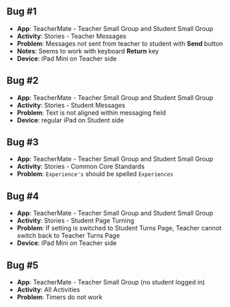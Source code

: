 ## Bug #1

* **App**: TeacherMate - Teacher Small Group and Student Small Group
* **Activity**: Stories - Teacher Messages
* **Problem**: Messages not sent from teacher to student with **Send** button
* **Notes**: Seems to work with keyboard **Return** key
* **Device**: iPad Mini on Teacher side

## Bug #2

* **App**: TeacherMate - Teacher Small Group and Student Small Group
* **Activity**: Stories - Student Messages
* **Problem**: Text is not aligned within messaging field
* **Device**: regular iPad on Student side

## Bug #3

* **App**: TeacherMate - Teacher Small Group and Student Small Group
* **Activity**: Stories - Common Core Standards
* **Problem**: `Experience's` should be spelled `Experiences`

## Bug #4

* **App**: TeacherMate - Teacher Small Group and Student Small Group
* **Activity**: Stories - Student Page Turning
* **Problem**: If setting is switched to Student Turns Page, Teacher cannot switch back to Teacher Turns Page
* **Device**: iPad Mini on Teacher side

## Bug #5

* **App**: TeacherMate - Teacher Small Group (no student logged in)
* **Activity**: All Activities
* **Problem**: Timers do not work